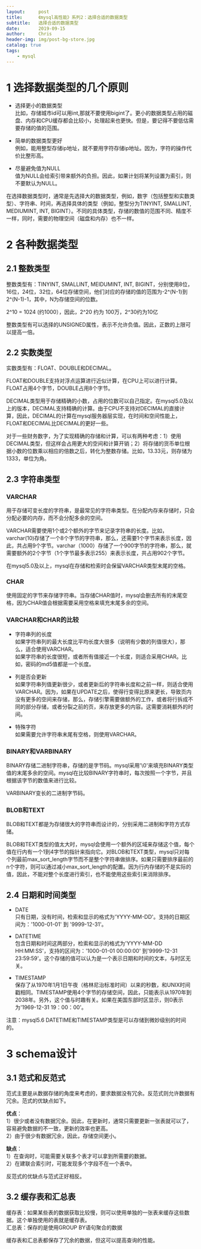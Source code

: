 ```yaml
---
layout:     post
title:      《mysql高性能》系列2：选择合适的数据类型
subtitle:   选择合适的数据类型
date:       2019-09-15
author:     Chris
header-img: img/post-bg-store.jpg
catalog: true
tags:
    - mysql
---
```


# 1 选择数据类型的几个原则

* 选择更小的数据类型   
比如，存储城市id可以用int,那就不要使用bigint了。更小的数据类型占用的磁盘、内存和CPU缓存都会比较小，处理起来也更快。但是，要记得不要低估需要存储的值的范围。

* 简单的数据类型更好   
例如，能用整型存储ip地址，就不要用字符存储ip地址。因为，字符的操作代价比整形高。

* 尽量避免值为NULL   
值为NULL会给索引带来额外的负担。因此，如果计划将某列设置为索引，则不要默认为NULL。

在选择数据类型时，通常是先选择大的数据类型，例如，数字（包括整型和实数类型）、字符串、时间，再选择具体的类型（例如，整型分为TINYINT, SMALLINT, MEDIUMINT, INT, BIGINT）。不同的具体类型，存储的数值的范围不同、精度不一样，同时，需要的物理空间（磁盘和内存）也不一样。

# 2 各种数据类型

## 2.1 整数类型

整数类型有：TINYINT, SMALLINT, MEIDUMINT, INT, BIGINT，分别使用8位，16位，24位，32位，64位存储空间，他们对应的存储的值的范围为-2^(N-1)到2^(N-1)-1，其中，N为存储空间的位数。

2^10 = 1024 (约1000），因此，2^20 约为 100万，2^30约为10亿

整数类型有可以选择的UNSIGNED属性，表示不允许负值。因此，正数的上限可以提高一倍。

## 2.2 实数类型

实数类型有：FLOAT、DOUBLE和DECIMAL。

FLOAT和DOUBLE支持对浮点运算进行近似计算，在CPU上可以进行计算。FLOAT占用4个字节，DOUBLE占用8个字节。

DECIMAL类型用于存储精确的小数，占用的位数可以自己指定。在mysql5.0及以上的版本，DECIMAL支持精确的计算。由于CPU不支持对DECIMAL的直接计算，因此，DECIMAL的计算在mysql服务器层实现，在时间和空间性能上，FLOAT和DECIMAL比DECIMAL的更好一些。

对于一些财务数字，为了实现精确的存储和计算，可以有两种考虑：1）使用DECIMAL类型，但这样会占用更大的空间和计算开销；2）将存储的货币单位根据小数的位数乘以相应的倍数之后，转化为整数存储。比如，13.33元，则存储为1333，单位为角。

## 2.3 字符串类型

### VARCHAR
用于存储可变长度的字符串，是最常见的字符串类型。在分配内存来存储时，只会分配必要的内存，而不会分配多余的空间。

VARCHAR需要使用1个或2个额外的字节来记录字符串的长度。比如，varchar(10)存储了一个8个字节的字符串，那么，还需要1个字节来表示长度，因此，共占用9个字节。varchar（1000）存储了一个900字节的字符串，那么，就需要额外的2个字节（1个字节最多表示255）来表示长度，共占用902个字节。

在mysql5.0及以上，mysql在存储和检索时会保留VARCHAR类型末尾的空格。

### CHAR
使用固定的字节来存储字符串。当存储CHAR值时，mysql会删去所有的末尾空格，因为CHAR值会根据需要采用空格来填充末尾多余的空间。

### VARCHAR和CHAR的比较
* 字符串列的长度   
如果字符串列的最大长度比平均长度大很多（说明有少数的列值很大），那么，适合使用VARCHAR。   
如果字符串的长度很短，或者所有值接近一个长度，则适合采用CHAR。比如，密码的md5值都是一个长度。

* 列是否会更新    
如果字符串列值更新很少，或者更新后的字符串长度和之前一样，则适合使用VARCHAR。因为，如果在UPDATE之后，使得行变得比原来更长，导致页内没有更多的空间来存储，那么，存储引擎需要做额外的工作，或者将行拆成不同的部分存储，或者分裂之前的页，来存放更多的内容。这需要消耗额外的时间。

* 特殊字符   
如果需要允许字符串末尾有空格，则使用VARCHAR。

### BINARY和VARBINARY
BINARY存储二进制字符串，存储的是字节码。mysql采用'\0'来填充BINARY类型值的末尾多余的空间。mysql在比较BINARY字符串时，每次按照一个字节，并且根据该字节的数值来进行比较。

VARBINARY变长的二进制字节码。

### BLOB和TEXT
BLOB和TEXT都是为存储很大的字符串而设计的，分别采用二进制和字符方式存储。

BLOB和TEXT类型的值太大时，mysql会使用一个额外的区域来存储这个值，每个值在行内有一个1到4字节的指针来指向它。对BLOB和TEXT类型，mysql只对每个列最前max_sort_length字节而不是整个字符串做排序。如果只需要排序最前的n个字符，则可以通过减小max_sort_length的配置。因为行内存储的不是实际的值，因此，不能对整个长度进行索引，也不能使用这些索引来消除排序。

## 2.4 日期和时间类型

* DATE   
只有日期，没有时间，检索和显示的格式为'YYYY-MM-DD'。支持的日期区间为：'1000-01-01' 到 '9999-12-31'。

* DATETIME   
包含日期和时间这两部分，检索和显示的格式为'YYYY-MM-DD HH:MM:SS'，支持的区间为：'1000-01-01 00:00:00' 到'9999-12-31 23:59:59'。这个存储的值可以认为是一个表示日期和时间的文本，与时区无关。

* TIMESTAMP   
保存了从1970年1月1日午夜（格林尼治标准时间）以来的秒数，和UNIX时间戳相同。TIMESTAMP使用4个字节的存储空间，因此，只能表示从1970年到2038年。另外，这个值与时趣有关。如果在美国东部时区显示，则0表示为'1969-12-31 19：00：00'。

注意：mysql5.6 DATETIME和TIMESTAMP类型是可以存储到微妙级别的时间的。

# 3 schema设计

## 3.1 范式和反范式

范式主要是从数据存储的角度来考虑的，要求数据没有冗余。反范式则允许数据有冗余。范式的优缺点如下。   

**优点**：   
1）很少或者没有数据冗余。因此，在更新时，通常只需要更新一张表就可以了，容易避免数据的不一致，更新的效率也更高。   
2）由于很少有数据冗余，因此，存储空间更小。   

**缺点**：   
1）在查询时，可能需要关联多个表才可以拿到所需要的数据。   
2）在建联合索引时，可能发现多个字段不在一个表中。

反范式的优缺点与范式正好相反。

## 3.2 缓存表和汇总表

缓存表：如果某些表的数据获取比较慢，则可以使用单独的一张表来缓存这些数据。这个单独使用的表就是缓存表。   
汇总表：保存的是使用GROUP BY语句聚合的数据

缓存表和汇总表都保存了冗余的数据，但这可以提高查询的性能。